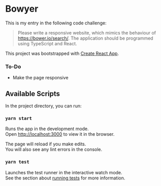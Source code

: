 # Bowyer

This is my entry in the following code challenge:

> Please write a responsive website, which mimics the behaviour of https://bower.io/search/. The application should be programmed using TypeScript and React.

This project was bootstrapped with [Create React App](https://github.com/facebook/create-react-app).

### To-Do

- Make the page responsive

## Available Scripts

In the project directory, you can run:

### `yarn start`

Runs the app in the development mode.\
Open [http://localhost:3000](http://localhost:3000) to view it in the browser.

The page will reload if you make edits.\
You will also see any lint errors in the console.

### `yarn test`

Launches the test runner in the interactive watch mode.\
See the section about [running tests](https://facebook.github.io/create-react-app/docs/running-tests) for more information.
